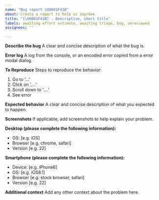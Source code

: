 ```yaml
---
name: "Bug report \U0001F41B"
about: Create a report to help us improve
title: "[\U0001F41B] - Descriptive, short title"
labels: awaiting effort estimate, awaiting triage, bug, unreviewed
assignees: ''

---
```


**Describe the bug**
A clear and concise description of what the bug is.

**Error log**
A log from the console, or an encoded error copied from a error modal dialog.

**To Reproduce**
Steps to reproduce the behavior:
1. Go to '...'
2. Click on '....'
3. Scroll down to '....'
4. See error

**Expected behavior**
A clear and concise description of what you expected to happen.

**Screenshots**
If applicable, add screenshots to help explain your problem.

**Desktop (please complete the following information):**
 - OS: [e.g. iOS]
 - Browser [e.g. chrome, safari]
 - Version [e.g. 22]

**Smartphone (please complete the following information):**
 - Device: [e.g. iPhone6]
 - OS: [e.g. iOS8.1]
 - Browser [e.g. stock browser, safari]
 - Version [e.g. 22]

**Additional context**
Add any other context about the problem here.

